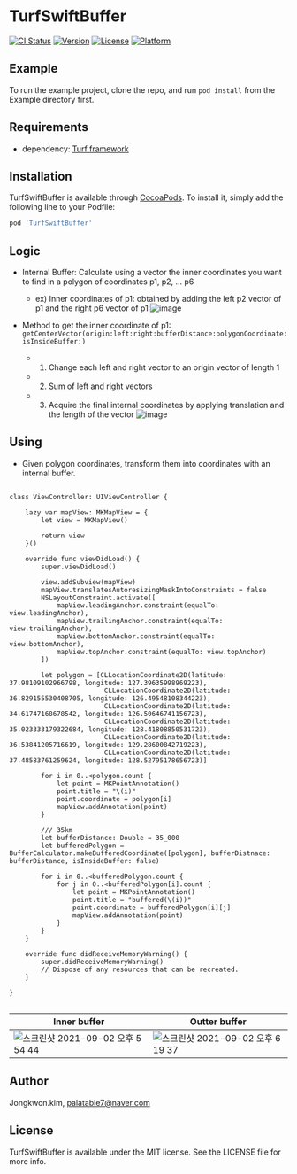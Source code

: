 # TurfSwiftBuffer

[![CI Status](https://img.shields.io/travis/JK0369/TurfSwiftBuffer.svg?style=flat)](https://travis-ci.org/JK0369/TurfSwiftBuffer)
[![Version](https://img.shields.io/cocoapods/v/TurfSwiftBuffer.svg?style=flat)](https://cocoapods.org/pods/TurfSwiftBuffer)
[![License](https://img.shields.io/cocoapods/l/TurfSwiftBuffer.svg?style=flat)](https://cocoapods.org/pods/TurfSwiftBuffer)
[![Platform](https://img.shields.io/cocoapods/p/TurfSwiftBuffer.svg?style=flat)](https://cocoapods.org/pods/TurfSwiftBuffer)

## Example

To run the example project, clone the repo, and run `pod install` from the Example directory first.

## Requirements
- dependency: [Turf framework](https://github.com/mapbox/turf-swift)

## Installation

TurfSwiftBuffer is available through [CocoaPods](https://cocoapods.org). To install
it, simply add the following line to your Podfile:

```ruby
pod 'TurfSwiftBuffer'
```

## Logic

- Internal Buffer: Calculate using a vector the inner coordinates you want to find in a polygon of coordinates p1, p2, ... p6
  - ex) Inner coordinates of p1: obtained by adding the left p2 vector of p1 and the right p6 vector of p1
![image](https://user-images.githubusercontent.com/43035817/131820021-7048414d-f321-4d52-b10c-38ec48afc271.png)

- Method to get the inner coordinate of p1: `getCenterVector(origin:left:right:bufferDistance:polygonCoordinate:isInsideBuffer:)`
  - 1) Change each left and right vector to an origin vector of length 1
  - 2) Sum of left and right vectors
  - 3) Acquire the final internal coordinates by applying translation and the length of the vector
![image](https://user-images.githubusercontent.com/43035817/131820138-8be692d3-3e9b-429e-b597-6631c751961f.png)

## Using

- Given polygon coordinates, transform them into coordinates with an internal buffer.
```

class ViewController: UIViewController {

    lazy var mapView: MKMapView = {
        let view = MKMapView()

        return view
    }()

    override func viewDidLoad() {
        super.viewDidLoad()

        view.addSubview(mapView)
        mapView.translatesAutoresizingMaskIntoConstraints = false
        NSLayoutConstraint.activate([
            mapView.leadingAnchor.constraint(equalTo: view.leadingAnchor),
            mapView.trailingAnchor.constraint(equalTo: view.trailingAnchor),
            mapView.bottomAnchor.constraint(equalTo: view.bottomAnchor),
            mapView.topAnchor.constraint(equalTo: view.topAnchor)
        ])

        let polygon = [CLLocationCoordinate2D(latitude: 37.98109102966798, longitude: 127.39635998969223),
                        CLLocationCoordinate2D(latitude: 36.829155530408705, longitude: 126.49548108344223),
                        CLLocationCoordinate2D(latitude: 34.61747168678542, longitude: 126.50646741156723),
                        CLLocationCoordinate2D(latitude: 35.023333179322684, longitude: 128.41808850531723),
                        CLLocationCoordinate2D(latitude: 36.53841205716619, longitude: 129.28600842719223),
                        CLLocationCoordinate2D(latitude: 37.48583761259624, longitude: 128.52795178656723)]

        for i in 0..<polygon.count {
            let point = MKPointAnnotation()
            point.title = "\(i)"
            point.coordinate = polygon[i]
            mapView.addAnnotation(point)
        }

        /// 35km
        let bufferDistance: Double = 35_000
        let bufferedPolygon = BufferCalculator.makeBufferedCoordinate([polygon], bufferDistnace: bufferDistance, isInsideBuffer: false)

        for i in 0..<bufferedPolygon.count {
            for j in 0..<bufferedPolygon[i].count {
                let point = MKPointAnnotation()
                point.title = "buffered(\(i))"
                point.coordinate = bufferedPolygon[i][j]
                mapView.addAnnotation(point)
            }
        }
    }

    override func didReceiveMemoryWarning() {
        super.didReceiveMemoryWarning()
        // Dispose of any resources that can be recreated.
    }

}


```
  
|Inner buffer|Outter buffer|
|------|---|
|![스크린샷 2021-09-02 오후 5 54 44](https://user-images.githubusercontent.com/43035817/131815276-71202c7b-ae31-4f49-a5f8-04d0f8c8dd4b.png)|![스크린샷 2021-09-02 오후 6 19 37](https://user-images.githubusercontent.com/43035817/131819287-9c9f532e-e91c-4bab-880b-e9ba25d42e31.png)|
   
## Author

Jongkwon.kim, palatable7@naver.com

## License

TurfSwiftBuffer is available under the MIT license. See the LICENSE file for more info.
